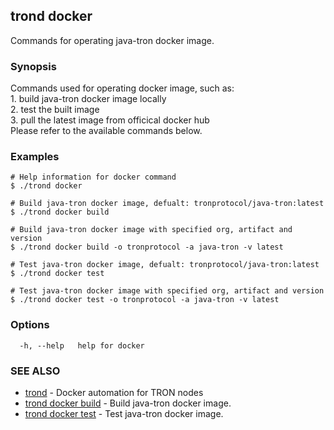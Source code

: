 ## trond docker

Commands for operating java-tron docker image.

### Synopsis

Commands used for operating docker image, such as:  
	1. build java-tron docker image locally  
	2. test the built image  
	3. pull the latest image from officical docker hub  
Please refer to the available commands below.


### Examples

```
# Help information for docker command
$ ./trond docker

# Build java-tron docker image, defualt: tronprotocol/java-tron:latest
$ ./trond docker build

# Build java-tron docker image with specified org, artifact and version
$ ./trond docker build -o tronprotocol -a java-tron -v latest

# Test java-tron docker image, defualt: tronprotocol/java-tron:latest
$ ./trond docker test

# Test java-tron docker image with specified org, artifact and version
$ ./trond docker test -o tronprotocol -a java-tron -v latest

```

### Options

```
  -h, --help   help for docker
```

### SEE ALSO

* [trond](trond.md)	 - Docker automation for TRON nodes
* [trond docker build](trond_docker_build.md)	 - Build java-tron docker image.
* [trond docker test](trond_docker_test.md)	 - Test java-tron docker image.


